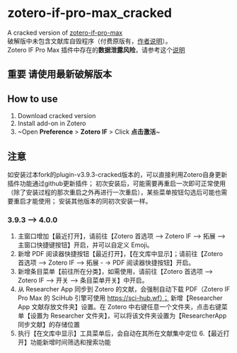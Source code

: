 # zotero-if-pro-max_cracked

A cracked version of [zotero-if-pro-max](https://qnscholar.gitee.io/zotero-if-pro-max/)    
破解版中未包含文献库自毁程序（付费原版有，[作者说明](https://github.com/zibrr/zotero-if-pro-max_cracked/issues/2)）。   
Zotero IF Pro Max 插件中存在的**数据泄露风险**，请参考这个[说明](https://github.com/zibrr/zotero-if-pro-max_cracked/issues/9#issuecomment-1322957344)

## 重要 请使用最新破解版本

## How to use
1. Download cracked version
2. Install add-on in Zotero
3. ~Open **Preference** > **Zotero IF** > Click **点击激活**~

## 注意

如安装过本fork的plugin-v3.9.3-cracked版本的，可以直接利用Zotero自身更新插件功能通过github更新插件；
初次安装后，可能需要再重启一次即可正常使用（除了安装过程的那次重启之外再进行一次重启），某些菜单按钮勾选后可能也需要重启才能使用；
安装其他版本的同初次安装一样。

### 3.9.3 --> 4.0.0
1. 主窗口增加【最近打开】，请前往【Zotero ⾸选项 --> Zotero IF --> 拓展 -->主窗⼝快捷键按钮】开启，并可以⾃定义 Emoji。
2. 新增 PDF 阅读器快捷按钮【最近打开】，【在⽂库中显示】；请前往【Zotero ⾸选项 --> Zotero  IF --> 拓展 - -> PDF 阅读器快捷按钮】开启。
3. 新增条⽬菜单【前往所在分类】，如需使⽤，请前往【Zotero ⾸选项 --> Zotero IF --> 开关 --> 条⽬菜单开关】中开启。
4. 从 Researcher App 同步到 Zotero 的⽂献，会强制⾃动下载 PDF（Zotero IF Pro Max 的 SciHub 引擎可使⽤ https://sci-hub.wf）；
   新增【Researcher App ⽂献存放⽂件夹】设置。在 Zotero 中右键任意⼀个⽂件夹，点击右键菜单【设置为 Researcher ⽂件夹】，可以将该⽂件夹设置为【ResearcherApp 同步⽂献】的存储位置
5. 执⾏【在⽂库中显示】⼯具菜单后，会⾃动在其所在⽂献集中定位
6.【最近打开】功能新增时间筛选和搜索功能
